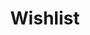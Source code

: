 ---
layout: index.njk
eleventyExcludeFromCollections: true
title: Wishlist
permalink: index.html
links:
  - href: "wishlist.html"
    title: "Wishlist"
  - href: "https://fany.me/"
    title: "Portfolio"
---
